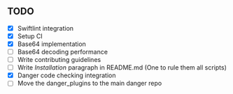 TODO
----

- [x] Swiftlint integration
- [x] Setup CI
- [x] Base64 implementation
- [ ] Base64 decoding performance
- [ ] Write contributing guidelines
- [ ] Write *Installation* paragraph in README.md (One to rule them all scripts)
- [x] Danger code checking integration
- [ ] Move the danger_plugins to the main danger repo
